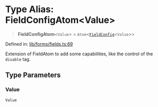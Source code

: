 # Type Alias: FieldConfigAtom\<Value\>

> **FieldConfigAtom**\<`Value`\> = `Atom`\<[`FieldConfig`](FieldConfig.md)\<`Value`\>\>

Defined in: [lib/forms/fields.ts:69](https://github.com/aldesgroup/goaldn/blob/b43e92ae42dcd6febc9c2c8f0742ef8c669d44f6/lib/forms/fields.ts#L69)

Extension of FieldAtom to add some capabilities, like the control of the `disable` tag.

## Type Parameters

### Value

`Value`
